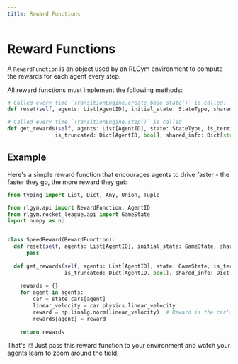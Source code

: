 ```yaml
---
title: Reward Functions
---
```


# Reward Functions

A `RewardFunction` is an object used by an RLGym environment to compute the rewards for each agent every step.

All reward functions must implement the following methods:

```python
# Called every time `TransitionEngine.create_base_state()` is called.
def reset(self, agents: List[AgentID], initial_state: StateType, shared_info: Dict[str, Any]) -> None:

# Called every time `TransitionEngine.step()` is called.
def get_rewards(self, agents: List[AgentID], state: StateType, is_terminated: Dict[AgentID, bool], 
               is_truncated: Dict[AgentID, bool], shared_info: Dict[str, Any]) -> Dict[AgentID, RewardType]:
```

## Example
Here's a simple reward function that encourages agents to drive faster - the faster they go, the more reward they get:

```python
from typing import List, Dict, Any, Union, Tuple

from rlgym.api import RewardFunction, AgentID
from rlgym.rocket_league.api import GameState
import numpy as np


class SpeedReward(RewardFunction):
  def reset(self, agents: List[AgentID], initial_state: GameState, shared_info: Dict[str, Any]) -> None:
      pass
  
  def get_rewards(self, agents: List[AgentID], state: GameState, is_terminated: Dict[AgentID, bool],
                  is_truncated: Dict[AgentID, bool], shared_info: Dict[str, Any]) -> Dict[AgentID, float]:
      
    rewards = {}
    for agent in agents:
        car = state.cars[agent]
        linear_velocity = car.physics.linear_velocity
        reward = np.linalg.norm(linear_velocity)  # Reward is the car's speed
        rewards[agent] = reward
        
    return rewards
```

That's it! Just pass this reward function to your environment and watch your agents learn to zoom around the field.
